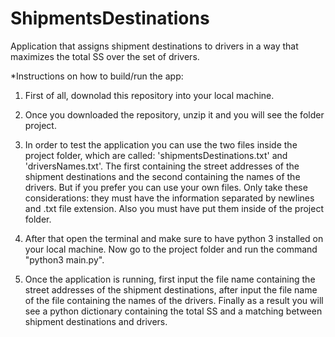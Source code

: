 # ShipmentsDestinations

Application that assigns shipment destinations to drivers in a way that maximizes the total SS over the set of drivers.

*Instructions on how to build/run the app:

1. First of all, downolad this repository into your local machine.

2. Once you downloaded the repository, unzip it and you will see the folder project. 

3. In order to test the application you can use the two files inside the project folder, which are called: 'shipmentsDestinations.txt' and 'driversNames.txt'. The first containing the street addresses of the shipment destinations and the second containing the names of the drivers.  But if you prefer you can use your own files. Only take these considerations: they must have the information separated by newlines and .txt file extension. Also you must have put them inside of the project folder. 

3. After that open the terminal and make sure to have python 3 installed on your local machine. Now  go to the project folder and run the command "python3 main.py".

4. Once the application is running, first input the file name containing the street addresses of the shipment destinations, after input the file name of the file containing the names of the drivers. Finally as a result you will see a python dictionary containing the total SS and a matching between shipment destinations and drivers.

